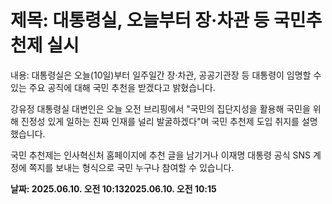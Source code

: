 # **제목: 대통령실, 오늘부터 장·차관 등 국민추천제 실시**

  내용: 대통령실은 오늘(10일)부터 일주일간 장·차관, 공공기관장 등 대통령이 임명할 수 있는 주요 공직에 대해 국민 추천을 받겠다고 밝혔습니다.

강유정 대통령실 대변인은 오늘 오전 브리핑에서 "국민의 집단지성을 활용해 국민을 위해 진정성 있게 일하는 진짜 인재를 널리 발굴하겠다"며 국민 추천제 도입 취지를 설명했습니다.

국민 추천제는 인사혁신처 홈페이지에 추천 글을 남기거나 이재명 대통령 공식 SNS 계정에 쪽지를 보내는 형식으로 국민 누구나 참여할 수 있습니다.

  **날짜: 2025.06.10. 오전 10:132025.06.10. 오전 10:15**